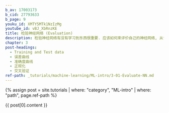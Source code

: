 ```yaml
---
b_av: 17003173
b_cid: 27793633
b_page: 9
youku_id: XMTY5MTk1NzIzMg
youtube_id: vBJ_XbRnzKE
title: 检验神经网络 (Evaluation)
description: 检验神经网络有没有学习到东西很重要. 应该如何来评价自己的神经网络, 从评价当中如何改进我们的神经网络. 其实评价神经网络的方法, 和评价其他机器学习的方法大同小异. 我们首先说说为什么要评价,检验学习到的神经网络. 
chapter: 3
post-headings:
  - Training and Test data
  - 误差曲线
  - 准确度曲线
  - 正规化
  - 交叉验证
ref-path: _tutorials/machine-learning/ML-intro/3-01-Evaluate-NN.md
---
```



{% assign post = site.tutorials | where: "category", "ML-intro" | where: "path", page.ref-path %}

{{ post[0].content }}